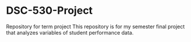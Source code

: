 # DSC-530-Project
Repository for term project
This repository is for my semester final project that analyzes variables of student performance data. 
